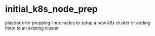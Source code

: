 # initial_k8s_node_prep
playbook for prepping linux nodes to setup a new k8s cluster or adding them to an existing cluster
